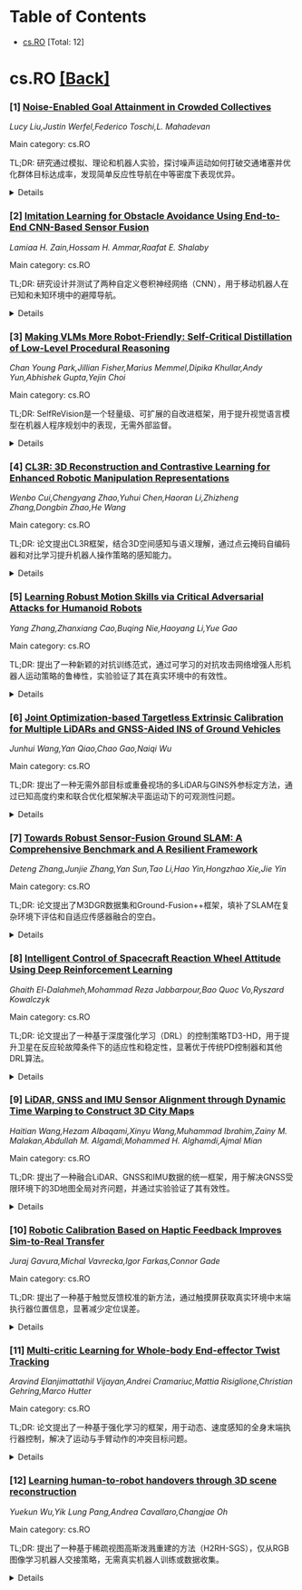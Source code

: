 <div id=toc></div>

# Table of Contents

- [cs.RO](#cs.RO) [Total: 12]


<div id='cs.RO'></div>

# cs.RO [[Back]](#toc)

### [1] [Noise-Enabled Goal Attainment in Crowded Collectives](https://arxiv.org/abs/2507.08100)
*Lucy Liu,Justin Werfel,Federico Toschi,L. Mahadevan*

Main category: cs.RO

TL;DR: 研究通过模拟、理论和机器人实验，探讨噪声运动如何打破交通堵塞并优化群体目标达成率，发现简单反应性导航在中等密度下表现优异。


<details>
  <summary>Details</summary>
Motivation: 在拥挤环境中，个体需绕过他人到达目的地，理解并控制交通流对机器人群体协调和基础设施设计至关重要。

Method: 结合模拟、理论和机器人实验，分析噪声水平对交通流的影响，并求解最优噪声水平和代理密度。

Result: 高于临界噪声水平时，大堵塞不会持续；简单反应性导航在中等密度下表现高效。

Conclusion: 简单反应性导航在中等密度下优于复杂中央规划器，为实际应用提供启示。

Abstract: In crowded environments, individuals must navigate around other occupants to
reach their destinations. Understanding and controlling traffic flows in these
spaces is relevant to coordinating robot swarms and designing infrastructure
for dense populations. Here, we combine simulations, theory, and robotic
experiments to study how noisy motion can disrupt traffic jams and enable flow
as agents travel to individual goals. Above a critical noise level, large jams
do not persist. From this observation, we analytically approximate the goal
attainment rate as a function of the noise level, then solve for the optimal
agent density and noise level that maximize the swarm's goal attainment rate.
We perform robotic experiments to corroborate our simulated and theoretical
results. Finally, we compare simple, local navigation approaches with a
sophisticated but computationally costly central planner. A simple reactive
scheme performs well up to moderate densities and is far more computationally
efficient than a planner, suggesting lessons for real-world problems.

</details>


### [2] [Imitation Learning for Obstacle Avoidance Using End-to-End CNN-Based Sensor Fusion](https://arxiv.org/abs/2507.08112)
*Lamiaa H. Zain,Hossam H. Ammar,Raafat E. Shalaby*

Main category: cs.RO

TL;DR: 研究设计并测试了两种自定义卷积神经网络（CNN），用于移动机器人在已知和未知环境中的避障导航。


<details>
  <summary>Details</summary>
Motivation: 移动机器人在复杂环境中的避障导航是一个关键问题，需要高效的视觉感知和决策能力。

Method: 使用深度相机的彩色和深度图像作为输入，通过传感器融合生成机器人的角速度作为转向命令。

Result: 在多样化环境中收集了新数据集，并通过多种评估指标比较了两种网络的性能。

Conclusion: 研究明确了哪种网络更适合实际应用，为移动机器人避障提供了有效解决方案。

Abstract: Obstacle avoidance is crucial for mobile robots' navigation in both known and
unknown environments. This research designs, trains, and tests two custom
Convolutional Neural Networks (CNNs), using color and depth images from a depth
camera as inputs. Both networks adopt sensor fusion to produce an output: the
mobile robot's angular velocity, which serves as the robot's steering command.
A newly obtained visual dataset for navigation was collected in diverse
environments with varying lighting conditions and dynamic obstacles. During
data collection, a communication link was established over Wi-Fi between a
remote server and the robot, using Robot Operating System (ROS) topics.
Velocity commands were transmitted from the server to the robot, enabling
synchronized recording of visual data and the corresponding steering commands.
Various evaluation metrics, such as Mean Squared Error, Variance Score, and
Feed-Forward time, provided a clear comparison between the two networks and
clarified which one to use for the application.

</details>


### [3] [Making VLMs More Robot-Friendly: Self-Critical Distillation of Low-Level Procedural Reasoning](https://arxiv.org/abs/2507.08224)
*Chan Young Park,Jillian Fisher,Marius Memmel,Dipika Khullar,Andy Yun,Abhishek Gupta,Yejin Choi*

Main category: cs.RO

TL;DR: SelfReVision是一个轻量级、可扩展的自改进框架，用于提升视觉语言模型在机器人程序规划中的表现，无需外部监督。


<details>
  <summary>Details</summary>
Motivation: 现有大型语言模型（LLMs）和视觉语言模型（VLMs）在机器人程序规划中缺乏低层次细节，或依赖昂贵的大模型。SelfReVision旨在解决这一问题。

Method: 通过自我批评、修订和验证的循环（受链式思维提示和自我指导范式启发），小型VLMs能生成更高质量、可执行的计划。

Result: 实验表明，SelfReVision显著提升了小型VLMs的性能，甚至优于100倍大小的模型，并改善了下游具体任务的控制能力。

Conclusion: SelfReVision为轻量级VLMs提供了一种高效的自改进方法，适用于机器人程序规划。

Abstract: Large language models (LLMs) have shown promise in robotic procedural
planning, yet their human-centric reasoning often omits the low-level, grounded
details needed for robotic execution. Vision-language models (VLMs) offer a
path toward more perceptually grounded plans, but current methods either rely
on expensive, large-scale models or are constrained to narrow simulation
settings. We introduce SelfReVision, a lightweight and scalable
self-improvement framework for vision-language procedural planning.
SelfReVision enables small VLMs to iteratively critique, revise, and verify
their own plans-without external supervision or teacher models-drawing
inspiration from chain-of-thought prompting and self-instruct paradigms.
Through this self-distillation loop, models generate higher-quality,
execution-ready plans that can be used both at inference and for continued
fine-tuning. Using models varying from 3B to 72B, our results show that
SelfReVision not only boosts performance over weak base VLMs but also
outperforms models 100X the size, yielding improved control in downstream
embodied tasks.

</details>


### [4] [CL3R: 3D Reconstruction and Contrastive Learning for Enhanced Robotic Manipulation Representations](https://arxiv.org/abs/2507.08262)
*Wenbo Cui,Chengyang Zhao,Yuhui Chen,Haoran Li,Zhizheng Zhang,Dongbin Zhao,He Wang*

Main category: cs.RO

TL;DR: 论文提出CL3R框架，结合3D空间感知与语义理解，通过点云掩码自编码器和对比学习提升机器人操作策略的感知能力。


<details>
  <summary>Details</summary>
Motivation: 现有方法依赖预训练的2D基础模型，但缺乏3D空间信息且难以泛化到不同视角，限制了机器人精细操作的效果。

Method: CL3R使用点云掩码自编码器学习3D表示，并通过对比学习结合2D基础模型的语义知识；统一坐标系并融合多视角点云以提升泛化能力。

Result: 实验表明CL3R在仿真和现实中均优于现有方法，显著提升机器人操作的感知能力。

Conclusion: CL3R通过3D预训练框架有效解决了视角泛化和空间感知问题，为机器人操作策略提供了鲁棒的感知模块。

Abstract: Building a robust perception module is crucial for visuomotor policy
learning. While recent methods incorporate pre-trained 2D foundation models
into robotic perception modules to leverage their strong semantic
understanding, they struggle to capture 3D spatial information and generalize
across diverse camera viewpoints. These limitations hinder the policy's
effectiveness, especially in fine-grained robotic manipulation scenarios. To
address these challenges, we propose CL3R, a novel 3D pre-training framework
designed to enhance robotic manipulation policies. Our method integrates both
spatial awareness and semantic understanding by employing a point cloud Masked
Autoencoder to learn rich 3D representations while leveraging pre-trained 2D
foundation models through contrastive learning for efficient semantic knowledge
transfer. Additionally, we propose a 3D visual representation pre-training
framework for robotic tasks. By unifying coordinate systems across datasets and
introducing random fusion of multi-view point clouds, we mitigate camera view
ambiguity and improve generalization, enabling robust perception from novel
viewpoints at test time. Extensive experiments in both simulation and the real
world demonstrate the superiority of our method, highlighting its effectiveness
in visuomotor policy learning for robotic manipulation.

</details>


### [5] [Learning Robust Motion Skills via Critical Adversarial Attacks for Humanoid Robots](https://arxiv.org/abs/2507.08303)
*Yang Zhang,Zhanxiang Cao,Buqing Nie,Haoyang Li,Yue Gao*

Main category: cs.RO

TL;DR: 提出了一种新颖的对抗训练范式，通过可学习的对抗攻击网络增强人形机器人运动策略的鲁棒性，实验验证了其在真实环境中的有效性。


<details>
  <summary>Details</summary>
Motivation: 强化学习运动策略因仿真与现实的动力学差异导致鲁棒性下降，影响机器人在真实环境中的敏捷性。

Method: 引入可学习的对抗攻击网络，精准识别运动策略的脆弱点并施加针对性扰动，通过动态对抗训练提升鲁棒性。

Result: 在Unitree G1人形机器人上的实验表明，该方法显著提升了运动鲁棒性，成功应对复杂地形和高敏捷性全身轨迹跟踪任务。

Conclusion: 提出的对抗训练范式有效增强了人形机器人在真实环境中的运动鲁棒性和敏捷性。

Abstract: Humanoid robots show significant potential in daily tasks. However,
reinforcement learning-based motion policies often suffer from robustness
degradation due to the sim-to-real dynamics gap, thereby affecting the agility
of real robots. In this work, we propose a novel robust adversarial training
paradigm designed to enhance the robustness of humanoid motion policies in real
worlds. The paradigm introduces a learnable adversarial attack network that
precisely identifies vulnerabilities in motion policies and applies targeted
perturbations, forcing the motion policy to enhance its robustness against
perturbations through dynamic adversarial training. We conduct experiments on
the Unitree G1 humanoid robot for both perceptive locomotion and whole-body
control tasks. The results demonstrate that our proposed method significantly
enhances the robot's motion robustness in real world environments, enabling
successful traversal of challenging terrains and highly agile whole-body
trajectory tracking.

</details>


### [6] [Joint Optimization-based Targetless Extrinsic Calibration for Multiple LiDARs and GNSS-Aided INS of Ground Vehicles](https://arxiv.org/abs/2507.08349)
*Junhui Wang,Yan Qiao,Chao Gao,Naiqi Wu*

Main category: cs.RO

TL;DR: 提出了一种无需外部目标或重叠视场的多LiDAR与GINS外参标定方法，通过已知高度约束和联合优化框架解决平面运动下的可观测性问题。


<details>
  <summary>Details</summary>
Motivation: 智能采矿环境中，多LiDAR与GINS的精确外参标定对传感器融合至关重要，但现有方法依赖人工目标或重叠视场，实际中难以满足。

Method: 基于GINS安装高度的观测模型约束不可观测参数，结合几何对应和运动一致性的联合优化框架。

Result: 模拟和真实数据集验证了方法在不同传感器配置下的准确性、鲁棒性和实用性。

Conclusion: 该方法适用于异构LiDAR配置，解决了平面运动下的标定问题，具有实际应用价值。

Abstract: Accurate extrinsic calibration between multiple LiDAR sensors and a
GNSS-aided inertial navigation system (GINS) is essential for achieving
reliable sensor fusion in intelligent mining environments. Such calibration
enables vehicle-road collaboration by aligning perception data from
vehicle-mounted sensors to a unified global reference frame. However, existing
methods often depend on artificial targets, overlapping fields of view, or
precise trajectory estimation, which are assumptions that may not hold in
practice. Moreover, the planar motion of mining vehicles leads to observability
issues that degrade calibration performance. This paper presents a targetless
extrinsic calibration method that aligns multiple onboard LiDAR sensors to the
GINS coordinate system without requiring overlapping sensor views or external
targets. The proposed approach introduces an observation model based on the
known installation height of the GINS unit to constrain unobservable
calibration parameters under planar motion. A joint optimization framework is
developed to refine both the extrinsic parameters and GINS trajectory by
integrating multiple constraints derived from geometric correspondences and
motion consistency. The proposed method is applicable to heterogeneous LiDAR
configurations, including both mechanical and solid-state sensors. Extensive
experiments on simulated and real-world datasets demonstrate the accuracy,
robustness, and practical applicability of the approach under diverse sensor
setups.

</details>


### [7] [Towards Robust Sensor-Fusion Ground SLAM: A Comprehensive Benchmark and A Resilient Framework](https://arxiv.org/abs/2507.08364)
*Deteng Zhang,Junjie Zhang,Yan Sun,Tao Li,Hao Yin,Hongzhao Xie,Jie Yin*

Main category: cs.RO

TL;DR: 论文提出了M3DGR数据集和Ground-Fusion++框架，填补了SLAM在复杂环境下评估和自适应传感器融合的空白。


<details>
  <summary>Details</summary>
Motivation: 现有SLAM方法在结构化环境中表现良好，但在极端情况下鲁棒性不足，且缺乏标准化评估和多传感器自适应融合策略。

Method: 引入M3DGR数据集，评估40种SLAM系统，并开发Ground-Fusion++框架，融合多种传感器。

Result: M3DGR数据集提供了多样化退化场景，Ground-Fusion++在复杂条件下表现鲁棒。

Conclusion: M3DGR和Ground-Fusion++为SLAM研究提供了新工具和方向，提升了多传感器融合的适应性。

Abstract: Considerable advancements have been achieved in SLAM methods tailored for
structured environments, yet their robustness under challenging corner cases
remains a critical limitation. Although multi-sensor fusion approaches
integrating diverse sensors have shown promising performance improvements, the
research community faces two key barriers: On one hand, the lack of
standardized and configurable benchmarks that systematically evaluate SLAM
algorithms under diverse degradation scenarios hinders comprehensive
performance assessment. While on the other hand, existing SLAM frameworks
primarily focus on fusing a limited set of sensor types, without effectively
addressing adaptive sensor selection strategies for varying environmental
conditions.
  To bridge these gaps, we make three key contributions: First, we introduce
M3DGR dataset: a sensor-rich benchmark with systematically induced degradation
patterns including visual challenge, LiDAR degeneracy, wheel slippage and GNSS
denial. Second, we conduct a comprehensive evaluation of forty SLAM systems on
M3DGR, providing critical insights into their robustness and limitations under
challenging real-world conditions. Third, we develop a resilient modular
multi-sensor fusion framework named Ground-Fusion++, which demonstrates robust
performance by coupling GNSS, RGB-D, LiDAR, IMU (Inertial Measurement Unit) and
wheel odometry. Codes and datasets are publicly available.

</details>


### [8] [Intelligent Control of Spacecraft Reaction Wheel Attitude Using Deep Reinforcement Learning](https://arxiv.org/abs/2507.08366)
*Ghaith El-Dalahmeh,Mohammad Reza Jabbarpour,Bao Quoc Vo,Ryszard Kowalczyk*

Main category: cs.RO

TL;DR: 论文提出了一种基于深度强化学习（DRL）的控制策略TD3-HD，用于提升卫星在反应轮故障条件下的适应性和稳定性，显著优于传统PD控制器和其他DRL算法。


<details>
  <summary>Details</summary>
Motivation: 卫星在动态和不确定环境中自主运行时，传统控制方法和现有DRL算法在实时适应性和容错性方面表现不足，需要更可靠的控制策略。

Method: 结合Twin Delayed Deep Deterministic Policy Gradient（TD3）、Hindsight Experience Replay（HER）和Dimension Wise Clipping（DWC），提出TD3-HD方法，以提升稀疏奖励环境中的学习效果和故障条件下的稳定性。

Result: 实验结果显示，TD3-HD在姿态误差、角速度调节和故障条件下的稳定性方面显著优于PD控制器和其他DRL算法。

Conclusion: TD3-HD是一种强大且容错的机载AI解决方案，适用于自主卫星姿态控制。

Abstract: Reliable satellite attitude control is essential for the success of space
missions, particularly as satellites increasingly operate autonomously in
dynamic and uncertain environments. Reaction wheels (RWs) play a pivotal role
in attitude control, and maintaining control resilience during RW faults is
critical to preserving mission objectives and system stability. However,
traditional Proportional Derivative (PD) controllers and existing deep
reinforcement learning (DRL) algorithms such as TD3, PPO, and A2C often fall
short in providing the real time adaptability and fault tolerance required for
autonomous satellite operations. This study introduces a DRL-based control
strategy designed to improve satellite resilience and adaptability under fault
conditions. Specifically, the proposed method integrates Twin Delayed Deep
Deterministic Policy Gradient (TD3) with Hindsight Experience Replay (HER) and
Dimension Wise Clipping (DWC) referred to as TD3-HD to enhance learning in
sparse reward environments and maintain satellite stability during RW failures.
The proposed approach is benchmarked against PD control and leading DRL
algorithms. Experimental results show that TD3-HD achieves significantly lower
attitude error, improved angular velocity regulation, and enhanced stability
under fault conditions. These findings underscore the proposed method potential
as a powerful, fault tolerant, onboard AI solution for autonomous satellite
attitude control.

</details>


### [9] [LiDAR, GNSS and IMU Sensor Alignment through Dynamic Time Warping to Construct 3D City Maps](https://arxiv.org/abs/2507.08420)
*Haitian Wang,Hezam Albaqami,Xinyu Wang,Muhammad Ibrahim,Zainy M. Malakan,Abdullah M. Algamdi,Mohammed H. Alghamdi,Ajmal Mian*

Main category: cs.RO

TL;DR: 提出了一种融合LiDAR、GNSS和IMU数据的统一框架，用于解决GNSS受限环境下的3D地图全局对齐问题，并通过实验验证了其有效性。


<details>
  <summary>Details</summary>
Motivation: LiDAR-based 3D mapping在GNSS受限环境中存在累积漂移问题，导致全局对齐误差。

Method: 结合Dynamic Time Warping进行速度对齐，通过扩展卡尔曼滤波优化GNSS和IMU数据，使用NDT配准和位姿图优化构建局部地图，并通过GNSS约束锚点和重叠段精细配准保证全局一致性。

Result: 全局对齐误差从3.32米降至1.24米，提升了61.4%。

Conclusion: 该方法在GNSS受限环境下显著提升了3D城市地图的精度，并为智能城市规划等应用提供了高保真地图。数据集和代码将公开。

Abstract: LiDAR-based 3D mapping suffers from cumulative drift causing global
misalignment, particularly in GNSS-constrained environments. To address this,
we propose a unified framework that fuses LiDAR, GNSS, and IMU data for
high-resolution city-scale mapping. The method performs velocity-based temporal
alignment using Dynamic Time Warping and refines GNSS and IMU signals via
extended Kalman filtering. Local maps are built using Normal Distributions
Transform-based registration and pose graph optimization with loop closure
detection, while global consistency is enforced using GNSS-constrained anchors
followed by fine registration of overlapping segments. We also introduce a
large-scale multimodal dataset captured in Perth, Western Australia to
facilitate future research in this direction. Our dataset comprises 144{,}000
frames acquired with a 128-channel Ouster LiDAR, synchronized RTK-GNSS
trajectories, and MEMS-IMU measurements across 21 urban loops. To assess
geometric consistency, we evaluated our method using alignment metrics based on
road centerlines and intersections to capture both global and local accuracy.
Our method reduces the average global alignment error from 3.32\,m to 1.24\,m,
achieving a 61.4\% improvement. The constructed high-fidelity map supports a
wide range of applications, including smart city planning, geospatial data
integration, infrastructure monitoring, and GPS-free navigation. Our method,
and dataset together establish a new benchmark for evaluating 3D city mapping
in GNSS-constrained environments. The dataset and code will be released
publicly.

</details>


### [10] [Robotic Calibration Based on Haptic Feedback Improves Sim-to-Real Transfer](https://arxiv.org/abs/2507.08572)
*Juraj Gavura,Michal Vavrecka,Igor Farkas,Connor Gade*

Main category: cs.RO

TL;DR: 提出了一种基于触觉反馈校准的新方法，通过触摸屏获取真实环境中末端执行器位置信息，显著减少定位误差。


<details>
  <summary>Details</summary>
Motivation: 解决仿真与现实中机器人末端执行器位置不一致的问题，尤其是在仅有仿真中末端执行器位置信息的情况下。

Method: 使用触摸屏校准机器人末端执行器位置，构建基于线性变换和神经网络的转换函数，填补缺失变量。

Result: 非线性神经网络模型表现最佳，显著降低了定位误差。

Conclusion: 通过触觉反馈校准和神经网络模型，有效解决了仿真到现实转移中的末端执行器位置不一致问题。

Abstract: When inverse kinematics (IK) is adopted to control robotic arms in
manipulation tasks, there is often a discrepancy between the end effector (EE)
position of the robot model in the simulator and the physical EE in reality. In
most robotic scenarios with sim-to-real transfer, we have information about
joint positions in both simulation and reality, but the EE position is only
available in simulation. We developed a novel method to overcome this
difficulty based on haptic feedback calibration, using a touchscreen in front
of the robot that provides information on the EE position in the real
environment. During the calibration procedure, the robot touches specific
points on the screen, and the information is stored. In the next stage, we
build a transformation function from the data based on linear transformation
and neural networks that is capable of outputting all missing variables from
any partial input (simulated/real joint/EE position). Our results demonstrate
that a fully nonlinear neural network model performs best, significantly
reducing positioning errors.

</details>


### [11] [Multi-critic Learning for Whole-body End-effector Twist Tracking](https://arxiv.org/abs/2507.08656)
*Aravind Elanjimattathil Vijayan,Andrei Cramariuc,Mattia Risiglione,Christian Gehring,Marco Hutter*

Main category: cs.RO

TL;DR: 论文提出了一种基于强化学习的框架，用于动态、速度感知的全身末端执行器控制，解决了运动与手臂动作的冲突目标问题。


<details>
  <summary>Details</summary>
Motivation: 当前方法在同时控制机器人运动和末端执行器动作时存在冲突目标（如基座倾斜与水平运动），且缺乏直接控制末端执行器速度的能力。

Method: 采用多评论家演员架构，解耦运动和操纵的奖励信号，并设计基于扭转的末端执行器任务公式。

Result: 在四足机器人上的仿真和硬件实验表明，控制器能同时行走和移动末端执行器，并表现出全身协作行为。

Conclusion: 该方法有效解决了任务冲突，实现了动态、速度感知的全身控制。

Abstract: Learning whole-body control for locomotion and arm motions in a single policy
has challenges, as the two tasks have conflicting goals. For instance,
efficient locomotion typically favors a horizontal base orientation, while
end-effector tracking may benefit from base tilting to extend reachability.
Additionally, current Reinforcement Learning (RL) approaches using a pose-based
task specification lack the ability to directly control the end-effector
velocity, making smoothly executing trajectories very challenging. To address
these limitations, we propose an RL-based framework that allows for dynamic,
velocity-aware whole-body end-effector control. Our method introduces a
multi-critic actor architecture that decouples the reward signals for
locomotion and manipulation, simplifying reward tuning and allowing the policy
to resolve task conflicts more effectively. Furthermore, we design a
twist-based end-effector task formulation that can track both discrete poses
and motion trajectories. We validate our approach through a set of simulation
and hardware experiments using a quadruped robot equipped with a robotic arm.
The resulting controller can simultaneously walk and move its end-effector and
shows emergent whole-body behaviors, where the base assists the arm in
extending the workspace, despite a lack of explicit formulations.

</details>


### [12] [Learning human-to-robot handovers through 3D scene reconstruction](https://arxiv.org/abs/2507.08726)
*Yuekun Wu,Yik Lung Pang,Andrea Cavallaro,Changjae Oh*

Main category: cs.RO

TL;DR: 提出了一种基于稀疏视图高斯泼溅重建的方法（H2RH-SGS），仅从RGB图像学习机器人交接策略，无需真实机器人训练或数据收集。


<details>
  <summary>Details</summary>
Motivation: 解决从仿真到真实环境的视觉域差距问题，减少对真实机器人试验的依赖。

Method: 利用稀疏视图高斯泼溅重建人类-机器人交接场景，生成机器人演示数据，训练策略并直接部署到真实环境。

Result: 在16种家庭物品上的实验表明，H2RH-SGS是一种有效的机器人交接任务表示方法。

Conclusion: H2RH-SGS为机器人交接任务提供了一种新的高效解决方案。

Abstract: Learning robot manipulation policies from raw, real-world image data requires
a large number of robot-action trials in the physical environment. Although
training using simulations offers a cost-effective alternative, the visual
domain gap between simulation and robot workspace remains a major limitation.
Gaussian Splatting visual reconstruction methods have recently provided new
directions for robot manipulation by generating realistic environments. In this
paper, we propose the first method for learning supervised-based robot
handovers solely from RGB images without the need of real-robot training or
real-robot data collection. The proposed policy learner, Human-to-Robot
Handover using Sparse-View Gaussian Splatting (H2RH-SGS), leverages sparse-view
Gaussian Splatting reconstruction of human-to-robot handover scenes to generate
robot demonstrations containing image-action pairs captured with a camera
mounted on the robot gripper. As a result, the simulated camera pose changes in
the reconstructed scene can be directly translated into gripper pose changes.
We train a robot policy on demonstrations collected with 16 household objects
and {\em directly} deploy this policy in the real environment. Experiments in
both Gaussian Splatting reconstructed scene and real-world human-to-robot
handover experiments demonstrate that H2RH-SGS serves as a new and effective
representation for the human-to-robot handover task.

</details>
